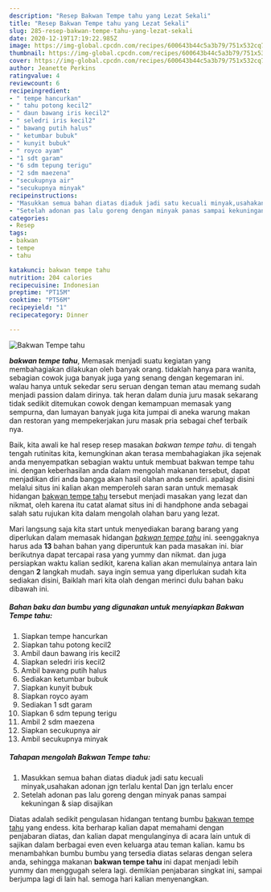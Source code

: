 ```yaml
---
description: "Resep Bakwan Tempe tahu yang Lezat Sekali"
title: "Resep Bakwan Tempe tahu yang Lezat Sekali"
slug: 285-resep-bakwan-tempe-tahu-yang-lezat-sekali
date: 2020-12-19T17:19:22.985Z
image: https://img-global.cpcdn.com/recipes/600643b44c5a3b79/751x532cq70/bakwan-tempe-tahu-foto-resep-utama.jpg
thumbnail: https://img-global.cpcdn.com/recipes/600643b44c5a3b79/751x532cq70/bakwan-tempe-tahu-foto-resep-utama.jpg
cover: https://img-global.cpcdn.com/recipes/600643b44c5a3b79/751x532cq70/bakwan-tempe-tahu-foto-resep-utama.jpg
author: Jeanette Perkins
ratingvalue: 4
reviewcount: 6
recipeingredient:
- " tempe hancurkan"
- " tahu potong kecil2"
- " daun bawang iris kecil2"
- " seledri iris kecil2"
- " bawang putih halus"
- " ketumbar bubuk"
- " kunyit bubuk"
- " royco ayam"
- "1 sdt garam"
- "6 sdm tepung terigu"
- "2 sdm maezena"
- "secukupnya air"
- "secukupnya minyak"
recipeinstructions:
- "Masukkan semua bahan diatas diaduk jadi satu kecuali minyak,usahakan adonan jgn terlalu kental Dan jgn terlalu encer"
- "Setelah adonan pas lalu goreng dengan minyak panas sampai kekuningan &amp; siap disajikan"
categories:
- Resep
tags:
- bakwan
- tempe
- tahu

katakunci: bakwan tempe tahu 
nutrition: 204 calories
recipecuisine: Indonesian
preptime: "PT15M"
cooktime: "PT56M"
recipeyield: "1"
recipecategory: Dinner

---
```



![Bakwan Tempe tahu](https://img-global.cpcdn.com/recipes/600643b44c5a3b79/751x532cq70/bakwan-tempe-tahu-foto-resep-utama.jpg)

<b><i>bakwan tempe tahu</i></b>, Memasak menjadi suatu kegiatan yang membahagiakan dilakukan oleh banyak orang. tidaklah hanya para wanita, sebagian cowok juga banyak juga yang senang dengan kegemaran ini. walau hanya untuk sekedar seru seruan dengan teman atau memang sudah menjadi passion dalam dirinya. tak heran dalam dunia juru masak sekarang tidak sedikit ditemukan cowok dengan kemampuan memasak yang sempurna, dan lumayan banyak juga kita jumpai di aneka warung makan dan restoran yang mempekerjakan juru masak pria sebagai chef terbaik nya.

Baik, kita awali ke hal resep resep masakan <i>bakwan tempe tahu</i>. di tengah tengah rutinitas kita, kemungkinan akan terasa membahagiakan jika sejenak anda menyempatkan sebagian waktu untuk membuat bakwan tempe tahu ini. dengan keberhasilan anda dalam mengolah makanan tersebut, dapat menjadikan diri anda bangga akan hasil olahan anda sendiri. apalagi disini melalui situs ini kalian akan memperoleh saran saran untuk memasak hidangan <u>bakwan tempe tahu</u> tersebut menjadi masakan yang lezat dan nikmat, oleh karena itu catat alamat situs ini di handphone anda sebagai salah satu rujukan kita dalam mengolah olahan baru yang lezat.




Mari langsung saja kita start untuk menyediakan barang barang yang diperlukan dalam memasak hidangan <u><i>bakwan tempe tahu</i></u> ini. seenggaknya harus ada <b>13</b> bahan bahan yang diperuntuk kan pada masakan ini. biar berikutnya dapat tercapai rasa yang yummy dan nikmat. dan juga persiapkan waktu kalian sedikit, karena kalian akan memulainya antara lain dengan <b>2</b> langkah mudah. saya ingin semua yang diperlukan sudah kita sediakan disini, Baiklah mari kita olah dengan merinci dulu bahan baku dibawah ini.

<!--inarticleads1-->

##### Bahan baku dan bumbu yang digunakan untuk menyiapkan Bakwan Tempe tahu:

1. Siapkan  tempe hancurkan
1. Siapkan  tahu potong kecil2
1. Ambil  daun bawang iris kecil2
1. Siapkan  seledri iris kecil2
1. Ambil  bawang putih halus
1. Sediakan  ketumbar bubuk
1. Siapkan  kunyit bubuk
1. Siapkan  royco ayam
1. Sediakan 1 sdt garam
1. Siapkan 6 sdm tepung terigu
1. Ambil 2 sdm maezena
1. Siapkan secukupnya air
1. Ambil secukupnya minyak




<!--inarticleads2-->

##### Tahapan mengolah Bakwan Tempe tahu:

1. Masukkan semua bahan diatas diaduk jadi satu kecuali minyak,usahakan adonan jgn terlalu kental Dan jgn terlalu encer
1. Setelah adonan pas lalu goreng dengan minyak panas sampai kekuningan &amp; siap disajikan




Diatas adalah sedikit pengulasan hidangan tentang bumbu <u>bakwan tempe tahu</u> yang endess. kita berharap kalian dapat memahami dengan penjabaran diatas, dan kalian dapat mengulanginya di acara lain untuk di sajikan dalam berbagai even even keluarga atau teman kalian. kamu bs menambahkan bumbu bumbu yang tersedia diatas selaras dengan selera anda, sehingga makanan <b>bakwan tempe tahu</b> ini dapat menjadi lebih yummy dan menggugah selera lagi. demikian penjabaran singkat ini, sampai berjumpa lagi di lain hal. semoga hari kalian menyenangkan.

